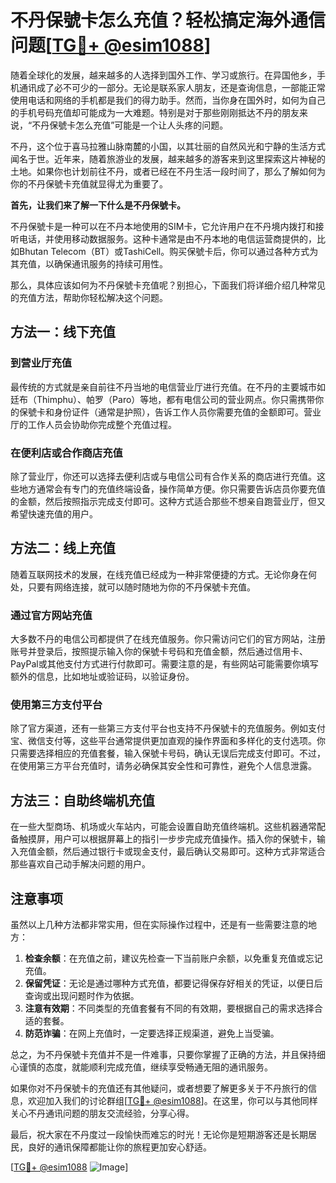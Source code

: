 # 不丹保號卡怎么充值？轻松搞定海外通信问题[[TG💪+ @esim1088](https://t.me/s/esim1088)]

随着全球化的发展，越来越多的人选择到国外工作、学习或旅行。在异国他乡，手机通讯成了必不可少的一部分。无论是联系家人朋友，还是查询信息，一部能正常使用电话和网络的手机都是我们的得力助手。然而，当你身在国外时，如何为自己的手机号码充值却可能成为一大难题。特别是对于那些刚刚抵达不丹的朋友来说，“不丹保號卡怎么充值”可能是一个让人头疼的问题。

不丹，这个位于喜马拉雅山脉南麓的小国，以其壮丽的自然风光和宁静的生活方式闻名于世。近年来，随着旅游业的发展，越来越多的游客来到这里探索这片神秘的土地。如果你也计划前往不丹，或者已经在不丹生活一段时间了，那么了解如何为你的不丹保號卡充值就显得尤为重要了。

**首先，让我们来了解一下什么是不丹保號卡。**

不丹保號卡是一种可以在不丹本地使用的SIM卡，它允许用户在不丹境内拨打和接听电话，并使用移动数据服务。这种卡通常是由不丹本地的电信运营商提供的，比如Bhutan Telecom（BT）或TashiCell。购买保號卡后，你可以通过各种方式为其充值，以确保通讯服务的持续可用性。

那么，具体应该如何为不丹保號卡充值呢？别担心，下面我们将详细介绍几种常见的充值方法，帮助你轻松解决这个问题。

## 方法一：线下充值

### 到营业厅充值

最传统的方式就是亲自前往不丹当地的电信营业厅进行充值。在不丹的主要城市如廷布（Thimphu）、帕罗（Paro）等地，都有电信公司的营业网点。你只需携带你的保號卡和身份证件（通常是护照），告诉工作人员你需要充值的金额即可。营业厅的工作人员会协助你完成整个充值过程。

### 在便利店或合作商店充值

除了营业厅，你还可以选择去便利店或与电信公司有合作关系的商店进行充值。这些地方通常会有专门的充值终端设备，操作简单方便。你只需要告诉店员你要充值的金额，然后按照指示完成支付即可。这种方式适合那些不想亲自跑营业厅，但又希望快速充值的用户。

## 方法二：线上充值

随着互联网技术的发展，在线充值已经成为一种非常便捷的方式。无论你身在何处，只要有网络连接，就可以随时随地为你的不丹保號卡充值。

### 通过官方网站充值

大多数不丹的电信公司都提供了在线充值服务。你只需访问它们的官方网站，注册账号并登录后，按照提示输入你的保號卡号码和充值金额，然后通过信用卡、PayPal或其他支付方式进行付款即可。需要注意的是，有些网站可能需要你填写额外的信息，比如地址或验证码，以验证身份。

### 使用第三方支付平台

除了官方渠道，还有一些第三方支付平台也支持不丹保號卡的充值服务。例如支付宝、微信支付等，这些平台通常提供更加直观的操作界面和多样化的支付选项。你只需要选择相应的充值套餐，输入保號卡号码，确认无误后完成支付即可。不过，在使用第三方平台充值时，请务必确保其安全性和可靠性，避免个人信息泄露。

## 方法三：自助终端机充值

在一些大型商场、机场或火车站内，可能会设置自助充值终端机。这些机器通常配备触摸屏，用户可以根据屏幕上的指引一步步完成充值操作。插入你的保號卡，输入充值金额，然后通过银行卡或现金支付，最后确认交易即可。这种方式非常适合那些喜欢自己动手解决问题的用户。

## 注意事项

虽然以上几种方法都非常实用，但在实际操作过程中，还是有一些需要注意的地方：

1. **检查余额**：在充值之前，建议先检查一下当前账户余额，以免重复充值或忘记充值。
2. **保留凭证**：无论是通过哪种方式充值，都要记得保存好相关的凭证，以便日后查询或出现问题时作为依据。
3. **注意有效期**：不同类型的充值套餐有不同的有效期，要根据自己的需求选择合适的套餐。
4. **防范诈骗**：在网上充值时，一定要选择正规渠道，避免上当受骗。

总之，为不丹保號卡充值并不是一件难事，只要你掌握了正确的方法，并且保持细心谨慎的态度，就能顺利完成充值，继续享受畅通无阻的通讯服务。

如果你对不丹保號卡的充值还有其他疑问，或者想要了解更多关于不丹旅行的信息，欢迎加入我们的讨论群组[[TG💪+ @esim1088](https://t.me/s/esim1088)]。在这里，你可以与其他同样关心不丹通讯问题的朋友交流经验，分享心得。

最后，祝大家在不丹度过一段愉快而难忘的时光！无论你是短期游客还是长期居民，良好的通讯保障都能让你的旅程更加安心舒适。

[[TG💪+ @esim1088](https://t.me/s/esim1088) ![Image](https://i.postimg.cc/4NQfJmqS/Snipaste-2025-05-13-00-14-12.png)]